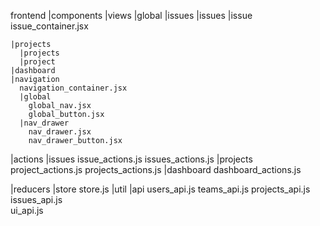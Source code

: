 frontend
  |components
    |views
    |global
    |issues
      |issues
      |issue
        issue_container.jsx
        
    |projects
      |projects
      |project
    |dashboard
    |navigation
      navigation_container.jsx
      |global
        global_nav.jsx
        global_button.jsx
      |nav_drawer
        nav_drawer.jsx
        nav_drawer_button.jsx
  |actions
    |issues
      issue_actions.js
      issues_actions.js
    |projects
      project_actions.js
      projects_actions.js
    |dashboard
      dashboard_actions.js

  |reducers
  |store
    store.js
  |util
    |api
      users_api.js
      teams_api.js
      projects_api.js
      issues_api.js  
      ui_api.js
